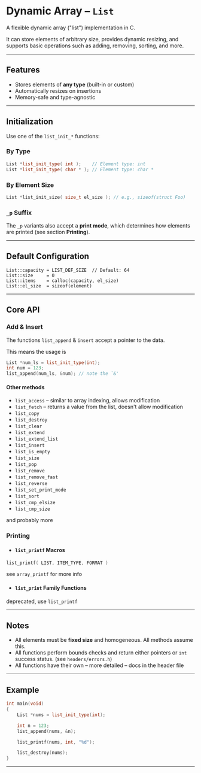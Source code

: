# Dynamic Array – `List`

A flexible dynamic array ("list") implementation in C.

It can store elements of arbitrary size, provides dynamic resizing, and supports basic operations such as adding,
removing, sorting, and more.

---

## Features

- Stores elements of **any type** (built-in or custom)
- Automatically resizes on insertions
- Memory-safe and type-agnostic

---

## Initialization

Use one of the `list_init_*` functions:

### By Type

```c++
List *list_init_type( int );    // Element type: int
List *list_init_type( char * ); // Element type: char *
```

### By Element Size

```c++
List *list_init_size( size_t el_size ); // e.g., sizeof(struct Foo)
```

### `_p` Suffix

The `_p` variants also accept a **print mode**, which determines how elements are printed (see section **Printing**).

---

## Default Configuration

```
List::capacity = LIST_DEF_SIZE  // Default: 64
List::size     = 0
List::items    = calloc(capacity, el_size)
List::el_size  = sizeof(element)
```

---

## Core API

### Add & Insert

The functions `list_append` & `insert` accept a pointer to the data.

This means the usage is

```c++
List *num_ls = list_init_type(int);
int num = 123;
list_append(num_ls, &num); // note the `&'
```

#### Other methods

* `list_access` – similar to array indexing, allows modification
* `list_fetch` – returns a value from the list, doesn't allow modification
* `list_copy`
* `list_destroy`
* `list_clear`
* `list_extend`
* `list_extend_list`
* `list_insert`
* `list_is_empty`
* `list_size`
* `list_pop`
* `list_remove`
* `list_remove_fast`
* `list_reverse`
* `list_set_print_mode`
* `list_sort`
* `list_cmp_elsize`
* `list_cmp_size`

and probably more

### Printing

* #### `list_printf` Macros

```c++
list_printf( LIST, ITEM_TYPE, FORMAT )
```

see `array_printf` for more info

* #### `list_print` Family Functions

deprecated, use `list_printf`

---

## Notes

- All elements must be **fixed size** and homogeneous. All methods assume this.
- All functions perform bounds checks and return either pointers or `int` success status. (see `headers/errors.h`)
- All functions have their own – more detailed – docs in the header file

---

## Example

```c++
int main(void)
{
    List *nums = list_init_type(int);

    int n = 123;
    list_append(nums, &n);

    list_printf(nums, int, "%d");

    list_destroy(nums);
}
```

---
